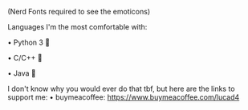(Nerd Fonts required to see the emoticons)


Languages I'm the most comfortable with:

• Python 3  

• C/C++  

• Java 

I don't know why you would ever do that tbf, but here are the links to support me:
• buymeacoffee: https://www.buymeacoffee.com/lucad4
